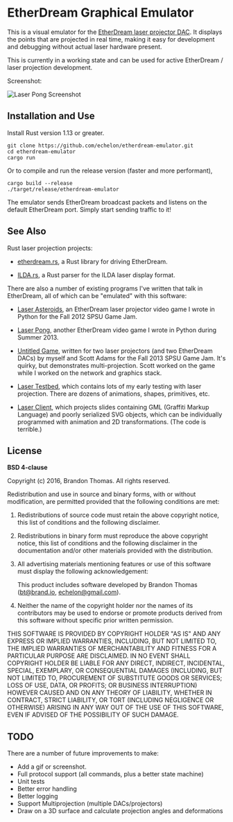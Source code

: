 EtherDream Graphical Emulator
=============================
This is a visual emulator for the
[EtherDream laser projector DAC](http://ether-dream.com/). It displays
the points that are projected in real time, making it easy for
development and debugging without actual laser hardware present.

This is currently in a working state and can be used for active
EtherDream / laser projection development.

Screenshot:

![Laser Pong Screenshot](http://i.imgur.com/RmySzdQ.png)

Installation and Use
--------------------
Install Rust version 1.13 or greater.

```
git clone https://github.com/echelon/etherdream-emulator.git
cd etherdream-emulator
cargo run
```

Or to compile and run the release version (faster and more performant),

```
cargo build --release
./target/release/etherdream-emulator
```

The emulator sends EtherDream broadcast packets and listens on the
default EtherDream port. Simply start sending traffic to it!

See Also
--------
Rust laser projection projects:

- [etherdream.rs](https://github.com/echelon/etherdream.rs), a Rust
  library for driving EtherDream.

- [ILDA.rs](https://github.com/echelon/ilda.rs), a Rust parser for the
  ILDA laser display format.

There are also a number of existing programs I've written that talk in
EtherDream, all of which can be "emulated" with this software:

- [Laser Asteroids](https://github.com/echelon/laser-asteroids),
  an EtherDream laser projector video game I wrote in Python for the
  Fall 2012 SPSU Game Jam.

- [Laser Pong](https://github.com/echelon/laser-pong),
  another EtherDream video game I wrote in Python during Summer 2013.

- [Untitled Game](https://github.com/lightengine/gamejam-demo), written
  for two laser projectors (and two EtherDream DACs) by myself and
  Scott Adams for the Fall 2013 SPSU Game Jam. It's quirky, but
  demonstrates multi-projection. Scott worked on the game while I worked
  on the network and graphics stack.

- [Laser Testbed](https://github.com/echelon/laser-testbed),
  which contains lots of my early testing with laser projection. There
  are dozens of animations, shapes, primitives, etc.

- [Laser Client](https://github.com/echelon/laser-client),
  which projects slides containing GML (Graffiti Markup Language) and
  poorly serialized SVG objects, which can be individually programmed
  with animation and 2D transformations. (The code is terrible.)

License
-------

**BSD 4-clause**

Copyright (c) 2016, Brandon Thomas. All rights reserved.

Redistribution and use in source and binary forms, with or without
modification, are permitted provided that the following conditions are
met:

1. Redistributions of source code must retain the above copyright
   notice, this list of conditions and the following disclaimer.

2. Redistributions in binary form must reproduce the above copyright
   notice, this list of conditions and the following disclaimer in the
   documentation and/or other materials provided with the distribution.

3. All advertising materials mentioning features or use of this software
   must display the following acknowledgement:

   This product includes software developed by Brandon Thomas
   (bt@brand.io, echelon@gmail.com).

4. Neither the name of the copyright holder nor the names of its
   contributors may be used to endorse or promote products derived from
   this software without specific prior written permission.

THIS SOFTWARE IS PROVIDED BY COPYRIGHT HOLDER "AS IS" AND ANY EXPRESS OR
IMPLIED WARRANTIES, INCLUDING, BUT NOT LIMITED TO, THE IMPLIED
WARRANTIES OF MERCHANTABILITY AND FITNESS FOR A PARTICULAR PURPOSE ARE
DISCLAIMED. IN NO EVENT SHALL COPYRIGHT HOLDER BE LIABLE FOR ANY DIRECT,
INDIRECT, INCIDENTAL, SPECIAL, EXEMPLARY, OR CONSEQUENTIAL DAMAGES
(INCLUDING, BUT NOT LIMITED TO, PROCUREMENT OF SUBSTITUTE GOODS OR
SERVICES; LOSS OF USE, DATA, OR PROFITS; OR BUSINESS INTERRUPTION)
HOWEVER CAUSED AND ON ANY THEORY OF LIABILITY, WHETHER IN CONTRACT,
STRICT LIABILITY, OR TORT (INCLUDING NEGLIGENCE OR OTHERWISE) ARISING IN
ANY WAY OUT OF THE USE OF THIS SOFTWARE, EVEN IF ADVISED OF THE
POSSIBILITY OF SUCH DAMAGE.

TODO
----
There are a number of future improvements to make:

- Add a gif or screenshot.
- Full protocol support (all commands, plus a better state machine)
- Unit tests
- Better error handling
- Better logging
- Support Multiprojection (multiple DACs/projectors)
- Draw on a 3D surface and calculate projection angles and deformations
